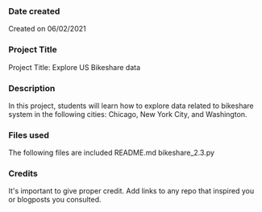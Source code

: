### Date created
Created on 06/02/2021

### Project Title
Project Title: Explore US Bikeshare data

### Description
In this project, students will learn how to explore data related to bikeshare system in the following cities: Chicago, New York City, and Washington.

### Files used
The following files are included
README.md
bikeshare_2.3.py

### Credits
It's important to give proper credit. Add links to any repo that inspired you or blogposts you consulted.

